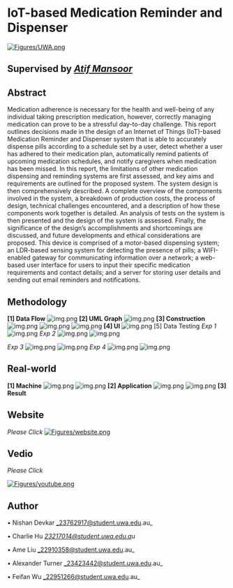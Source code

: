 # IoT-based Medication Reminder and Dispenser
[![Figures/UWA.png](Figures/UWA.png)](https://www.rdi.uwa.edu.au/innovations-in-action)
## Supervised by [**___Atif Mansoor___**](https://research-repository.uwa.edu.au/en/persons/atif-mansoor)

## Abstract
Medication adherence is necessary for the health and well-being of any individual
taking prescription medication, however, correctly managing medication can prove
to be a stressful day-to-day challenge. This report outlines decisions made in the
design of an Internet of Things (IoT)-based Medication Reminder and Dispenser
system that is able to accurately dispense pills according to a schedule set by a user,
detect whether a user has adhered to their medication plan, automatically remind
patients of upcoming medication schedules, and notify caregivers when medication
has been missed. In this report, the limitations of other medication dispensing and
reminding systems are first assessed, and key aims and requirements are outlined
for the proposed system. The system design is then comprehensively described.
A complete overview of the components involved in the system, a breakdown of
production costs, the process of design, technical challenges encountered, and a
description of how these components work together is detailed. An analysis of tests
on the system is then presented and the design of the system is assessed. Finally,
the significance of the design’s accomplishments and shortcomings are discussed,
and future developments and ethical considerations are proposed. This device
is comprised of a motor-based dispensing system; an LDR-based sensing system
for detecting the presence of pills; a WIFI-enabled gateway for communicating
information over a network; a web-based user interface for users to input their
specific medication requirements and contact details; and a server for storing user
details and sending out email reminders and notifications.

## Methodology
**[1] Data Flow**
![img.png](Figures/Data_flow.png)
**[2] UML Graph**
![img.png](Figures/UML.png)
**[3] Construction**
![img.png](Figures/Design-1.png)
![img.png](Figures/Design-2.png)
![img.png](Figures/Design-3.png)
**[4] UI**
![img.png](Figures/UI.png)
[5] Data Testing
_Exp 1_
![img.png](Figures/Exp1.png)
_Exp 2_
![img.png](Figures/Exp2-1.png)
![img.png](Figures/Exp2-2.png)

_Exp 3_
![img.png](Figures/Exp3-1.png)
![img.png](Figures/Exp3-2.png)
_Exp 4_
![img.png](Figures/Exp4-1.png)
![img.png](Figures/Exp4-2.png)

## Real-world
**[1] Machine**
![img.png](Figures/front-1.png)
![img.png](Figures/front-2.png)
**[2] Application**
![img.png](Figures/log.png)
![img.png](Figures/plan.png)
**[3] Result**

## Website
_Please Click_
[![Figures/website.png](Figures/website.png)](http://3.26.197.0/)


## Vedio
_Please Click_

[![Figures/youtube.png](Figures/youtube.png)](https://www.youtube.com/watch?v=p9gR4HVszik)


## Author
• Nishan Devkar _23762917@student.uwa.edu.au_

• Charlie Hu *23217014@student.uwa.edu.a*u

• Ame Liu _22910358@student.uwa.edu.au_

• Alexander Turner _23423442@student.uwa.edu.au_

• Feifan Wu _22951266@student.uwa.edu.au_

